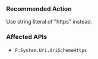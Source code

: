 ### Recommended Action
Use string literal of "https" instead.

### Affected APIs
* `F:System.Uri.UriSchemeHttps`
